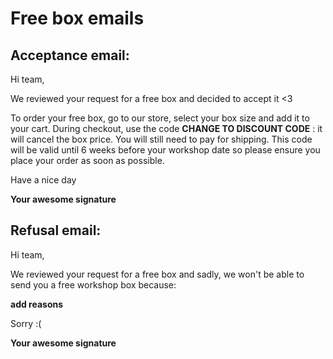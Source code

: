 # Free box emails

## Acceptance email:

Hi team,

We reviewed your request for a free box and decided to accept it <3

To order your free box, go to our store, select your box size and add it to your cart. During checkout, use the code **CHANGE TO DISCOUNT CODE** : it will cancel the box price. You will still need to pay for shipping. This code will be valid until 6 weeks before your workshop date so please ensure you place your order as soon as possible.

Have a nice day

**Your awesome signature**

## Refusal email:

Hi team,

We reviewed your request for a free box and sadly, we won't be able to send you a free workshop box because:

**add reasons**

Sorry :(

**Your awesome signature**
